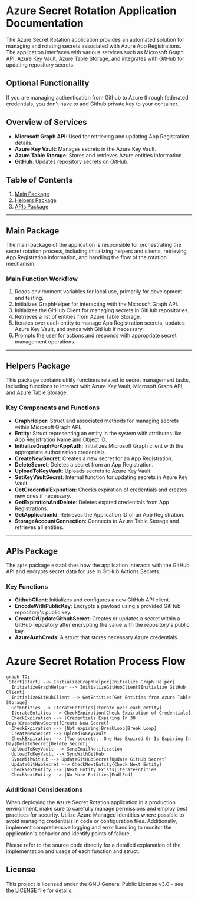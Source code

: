 # Azure Secret Rotation Application Documentation

The Azure Secret Rotation application provides an automated solution for managing and rotating secrets associated with Azure App Registrations. The application interfaces with various services such as Microsoft Graph API, Azure Key Vault, Azure Table Storage, and integrates with GitHub for updating repository secrets.

## Optional Functionality

If you are managing authentication from Github to Azure through federated credentials, you don't have to add Github private key to your container. 

## Overview of Services

- **Microsoft Graph API**: Used for retrieving and updating App Registration details.
- **Azure Key Vault**: Manages secrets in the Azure Key Vault.
- **Azure Table Storage**: Stores and retrieves Azure entities information.
- **GitHub**: Updates repository secrets on GitHub.

## Table of Contents

1. [Main Package](#main-package)
2. [Helpers Package](#helpers-package)
3. [APIs Package](#apis-package)

---

## Main Package

The main package of the application is responsible for orchestrating the secret rotation process, including initializing helpers and clients, retrieving App Registration information, and handling the flow of the rotation mechanism.

### Main Function Workflow

1. Reads environment variables for local use, primarily for development and testing.
2. Initializes GraphHelper for interacting with the Microsoft Graph API.
3. Initializes the GitHub Client for managing secrets in GitHub repositories.
4. Retrieves a list of entities from Azure Table Storage.
5. Iterates over each entity to manage App Registration secrets, updates Azure Key Vault, and syncs with GitHub if necessary.
6. Prompts the user for actions and responds with appropriate secret management operations.

---

## Helpers Package

This package contains utility functions related to secret management tasks, including functions to interact with Azure Key Vault, Microsoft Graph API, and Azure Table Storage.

### Key Components and Functions

- **GraphHelper**: Struct and associated methods for managing secrets within Microsoft Graph API.
- **Entity**: Struct representing an entity in the system with attributes like App Registration Name and Object ID.
- **InitializeGraphForAppAuth**: Initializes Microsoft Graph client with the appropriate authorization credentials.
- **CreateNewSecret**: Creates a new secret for an App Registration.
- **DeleteSecret**: Deletes a secret from an App Registration.
- **UploadToKeyVault**: Uploads secrets to Azure Key Vault.
- **SetKeyVaultSecret**: Internal function for updating secrets in Azure Key Vault.
- **GetCredentialExpiration**: Checks expiration of credentials and creates new ones if necessary.
- **GetExpirationAndDelete**: Deletes expired credentials from App Registrations.
- **GetApplicationId**: Retrieves the Application ID of an App Registration.
- **StorageAccountConnection**: Connects to Azure Table Storage and retrieves all entities.

---

## APIs Package

The `apis` package establishes how the application interacts with the GitHub API and encrypts secret data for use in GitHub Actions Secrets.

### Key Functions

- **GithubClient**: Initializes and configures a new GitHub API client.
- **EncodeWithPublicKey**: Encrypts a payload using a provided GitHub repository's public key.
- **CreateOrUpdateGithubSecret**: Creates or updates a secret within a GitHub repository after encrypting the value with the repository's public key.
- **AzureAuthCreds**: A struct that stores necessary Azure credentials.

# Azure Secret Rotation Process Flow

```mermaid
graph TD;  
 Start[Start] --> InitializeGraphHelper[Initialize Graph Helper]
  InitializeGraphHelper --> InitializeGitHubClient[Initialize GitHub Client]
  InitializeGitHubClient --> GetEntities[Get Entities from Azure Table Storage]
  GetEntities --> IterateEntities[Iterate over each entity]
  IterateEntities --> CheckExpiration[Check Expiration of Credentials]
  CheckExpiration --> |Credentials Expiring In 30 Days|CreateNewSecret[Create New Secret]
  CheckExpiration --> |Not expiring|BreakLoop[Break Loop]
  CreateNewSecret --> UploadToKeyVault
  CheckExpiration --> |Two secrets,  One Has Expired Or Is Expiring In Day|DeleteSecret[Delete Secret]
  UploadToKeyVault --> SendEmailNotification
  UploadToKeyVault --> SyncWithGitHub
  SyncWithGitHub --> UpdateGitHubSecret[Update GitHub Secret]
  UpdateGitHubSecret --> CheckNextEntity{Check Next Entity}
  CheckNextEntity --> |Next Entity Exists|IterateEntities
  CheckNextEntity --> |No More Entities|End[End]
```



### Additional Considerations

When deploying the Azure Secret Rotation application in a production environment, make sure to carefully manage permissions and employ best practices for security. Utilize Azure Managed Identities where possible to avoid managing credentials in code or configuration files. Additionally, implement comprehensive logging and error handling to monitor the application's behavior and identify points of failure.

Please refer to the source code directly for a detailed explanation of the implementation and usage of each function and struct.

## License

This project is licensed under the GNU General Public License v3.0 - see the [LICENSE](LICENSE) file for details.
